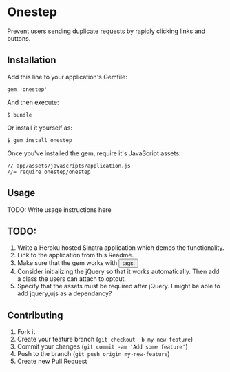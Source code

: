 # Onestep

Prevent users sending duplicate requests by rapidly clicking links and buttons.

## Installation

Add this line to your application's Gemfile:

    gem 'onestep'

And then execute:

    $ bundle

Or install it yourself as:

    $ gem install onestep

Once you've installed the gem, require it's JavaScript assets:

    // app/assets/javascripts/application.js
    //= require onestep/onestep

## Usage

TODO: Write usage instructions here

## TODO:

 1. Write a Heroku hosted Sinatra application which demos the functionality.
 2. Link to the application from this Readme.
 3. Make sure that the gem works with <button> tags.
 4. Consider initializing the jQuery so that it works automatically. Then add
    a class the users can attach to optout.
 5. Specify that the assets must be required after jQuery. I might be able to
    add jquery_ujs as a dependancy?

## Contributing

1. Fork it
2. Create your feature branch (`git checkout -b my-new-feature`)
3. Commit your changes (`git commit -am 'Add some feature'`)
4. Push to the branch (`git push origin my-new-feature`)
5. Create new Pull Request
